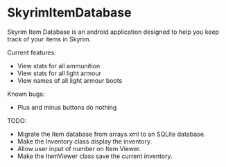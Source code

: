 SkyrimItemDatabase
==================
Skyrim Item Database is an android application designed to help you keep track of your items in Skyrim.

Current features:
- View stats for all ammunition
- View stats for all light armour
- View names of all light armour boots

Known bugs:
- Plus and minus buttons do nothing

TODO:
- Migrate the item database from arrays.xml to an SQLite database.
- Make the Inventory class display the inventory.
- Allow user input of number on Item Viewer.
- Make the ItemViewer class save the current inventory.
